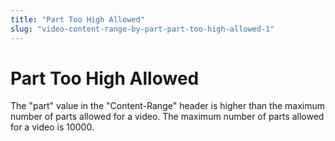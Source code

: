 ```yaml
---
title: "Part Too High Allowed"
slug: "video-content-range-by-part-part-too-high-allowed-1"
---
```


Part Too High Allowed
=====================

The "part" value in the "Content-Range" header is higher than the maximum number of parts allowed for a video. The maximum number of parts allowed for a video is 10000.
